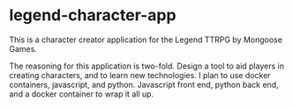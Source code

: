 # legend-character-app
This is a character creator application for the Legend TTRPG by Mongoose Games.

The reasoning for this application is two-fold. Design a tool to aid players in creating characters, and to learn new technologies.
I plan to use docker containers, javascript, and python. Javascript front end, python back end, and a docker container to wrap it all up.
